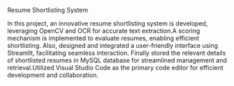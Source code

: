 Resume Shortlisting System

In this project, an innovative resume shortlisting system is developed, leveraging OpenCV and OCR for accurate text extraction.A scoring mechanism is implemented to evaluate resumes, 
enabling efficient shortlisting. Also, designed and integrated a user-friendly interface using Streamlit, facilitating seamless interaction. Finally stored the relevant details of 
shortlisted resumes in MySQL database for streamlined management and retrieval.Utilized Visual Studio Code as the primary code editor for efficient development and collaboration.
